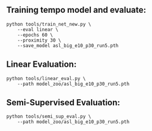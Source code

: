 ## Training tempo model and evaluate:
```
python tools/train_net_new.py \
    --eval linear \
    --epochs 60 \
    --proximity 30 \
    --save_model asl_big_e10_p30_run5.pth
```

## Linear Evaluation:
```
python tools/linear_eval.py \
    --path model_zoo/asl_big_e10_p30_run5.pth
```

## Semi-Supervised Evaluation:
```
python tools/semi_sup_eval.py \
    --path model_zoo/asl_big_e10_p30_run5.pth
```